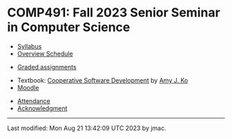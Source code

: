 # COMP491: Fall 2023 Senior Seminar in Computer Science

<!-- ![Senior seminar tea party 2023](images/sensem-teaparty-2023-lowres.jpg) -->
<!-- [high-resolution version](images/sensem-teaparty-2023.jpg) -->


* [Syllabus](syllabus-8-21-2023.docx)
* [Overview Schedule](schedule-8-21-2023.xlsx)  <!-- &nbsp;&nbsp;&nbsp;<font color="green">UPDATED on 4/10/2023</font> -->
<!-- * [Detailed schedule](resources) -->
* [Graded assignments](hw)
<!-- * [Readings](readings.md) -->
* Textbook: [Cooperative Software Development](https://faculty.washington.edu/ajko/books/cooperative-software-development/) by [Amy J. Ko](https://faculty.washington.edu/ajko/)
* [Moodle](https://lms.dickinson.edu/course/view.php?id=53910)
<!-- * [WiD repos](wid-repos.md) -->
* [Attendance](attendance.md)
* [Acknowledgment](acknowledgment.md)





----
Last modified: Mon Aug 21 13:42:09 UTC 2023 by jmac.
